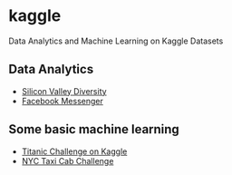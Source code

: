 # kaggle

Data Analytics and Machine Learning on Kaggle Datasets

## Data Analytics
- [Silicon Valley Diversity](/Silicon-Valley-Diversity)
- [Facebook Messenger](/Facebook-Messenger/)

## Some basic machine learning
- [Titanic Challenge on Kaggle](/Titanic)
- [NYC Taxi Cab Challenge](/NYC-Taxi-Duration)
